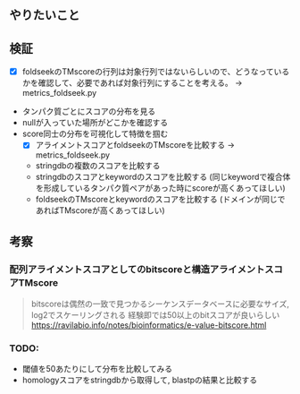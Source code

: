 ## やりたいこと

## 検証

- [x] foldseekのTMscoreの行列は対象行列ではないらしいので、どうなっているかを確認して、必要であれば対象行列にすることを考える。 -> metrics_foldseek.py
- タンパク質ごとにスコアの分布を見る
- nullが入っていた場所がどこかを確認する
- score同士の分布を可視化して特徴を掴む
    - [x] アライメントスコアとfoldseekのTMscoreを比較する -> metrics_foldseek.py
    - stringdbの複数のスコアを比較する
    - stringdbのスコアとkeywordのスコアを比較する (同じkeywordで複合体を形成しているタンパク質ペアがあった時にscoreが高くあってほしい)
    - foldseekのTMscoreとkeywordのスコアを比較する (ドメインが同じであればTMscoreが高くあってほしい)


## 考察

### 配列アライメントスコアとしてのbitscoreと構造アライメントスコアTMscore

>bitscoreは偶然の一致で見つかるシーケンスデータベースに必要なサイズ, log2でスケーリングされる
>経験即では50以上のbitスコアが良いらしい
https://ravilabio.info/notes/bioinformatics/e-value-bitscore.html

### TODO: 
- 閾値を50あたりにして分布を比較してみる
- homologyスコアをstringdbから取得して, blastpの結果と比較する
